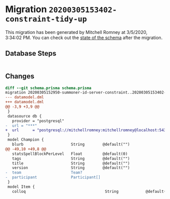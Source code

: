 # Migration `20200305153402-constraint-tidy-up`

This migration has been generated by Mitchell Romney at 3/5/2020, 3:34:02 PM.
You can check out the [state of the schema](./schema.prisma) after the migration.

## Database Steps

```sql

```

## Changes

```diff
diff --git schema.prisma schema.prisma
migration 20200305152950-summoner-id-server-constraint..20200305153402-constraint-tidy-up
--- datamodel.dml
+++ datamodel.dml
@@ -3,9 +3,9 @@
 }
 datasource db {
   provider = "postgresql"
-  url = "***"
+  url      = "postgresql://mitchellromney:mitchellromney@localhost:5432/ally-backend"
 }
 model Champion {
   blurb                     String        @default("")
@@ -49,10 +49,8 @@
   statsSpellBlockPerLevel   Float         @default(0)
   tags                      String        @default("")
   title                     String        @default("")
   version                   String        @default("")
-  team                      Team?
-  participant               Participant[]
 }
 model Item {
   colloq                                   String            @default("")
```


